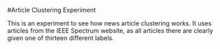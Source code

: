 #Article Clustering Experiment

This is an experiment to see how news article clustering works.  It uses articles from the IEEE Spectrum website, as all articles there are clearly given one of thirteen different labels.
